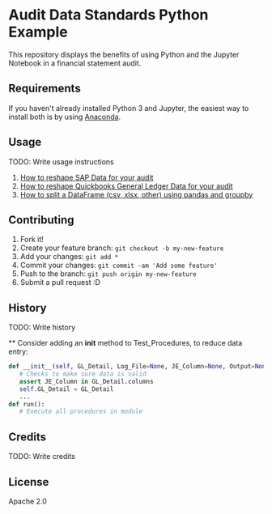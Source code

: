# Audit Data Standards Python Example

This repository displays the benefits of using Python and the Jupyter Notebook in a financial statement audit.

## Requirements

If you haven't already installed Python 3 and Jupyter, the easiest way to install both is by using [Anaconda](https://www.anaconda.com/distribution/).

## Usage

TODO: Write usage instructions
1. [How to reshape SAP Data for your
   audit](https://github.com/AICPA-AuditDataAnalytics2018/ADS---Python-Example-/blob/master/samples/reshape_rename_sap_data.ipynb)
2. [How to reshape Quickbooks General Ledger Data for your audit](https://github.com/AICPA-AuditDataAnalytics2018/ADS---Python-Example-/tree/master/samples)
3. [How to split a DataFrame (csv, xlsx, other) using pandas and
   groupby](https://github.com/AICPA-AuditDataAnalytics2018/ADS---Python-Example-/blob/master/samples/Split%20Dataframe%20with%20Groupby.ipynb)

## Contributing

1. Fork it!
2. Create your feature branch: `git checkout -b my-new-feature`
3. Add your changes: `git add *`
4. Commit your changes: `git commit -am 'Add some feature'`
5. Push to the branch: `git push origin my-new-feature`
6. Submit a pull request :D

## History

TODO: Write history

** Consider adding an __init__ method to Test_Procedures, to reduce data entry:
```python
def __init__(self, GL_Detail, Log_File=None, JE_Column=None, Output=None):
   # Checks to make sure data is valid
   assert JE_Column in GL_Detail.columns
   self.GL_Detail = GL_Detail
   ...
def run():
   # Execute all procedures in module
```

## Credits

TODO: Write credits

## License

Apache 2.0
